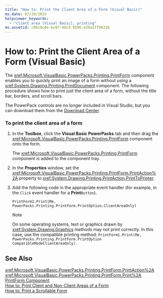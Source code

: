 ```yaml
---
title: "How to: Print the Client Area of a Form (Visual Basic)"
ms.date: 07/20/2015
helpviewer_keywords: 
  - "client area [Visual Basic], printing"
ms.assetid: c06c9c0e-bc07-48cd-9596-e29a2ff96236
---
```

# How to: Print the Client Area of a Form (Visual Basic)
The <xref:Microsoft.VisualBasic.PowerPacks.Printing.PrintForm> component enables you to quickly print an image of a form without using a <xref:System.Drawing.Printing.PrintDocument> component. The following procedure shows how to print just the client area of a form, without the title bar, borders, and scroll bars.  
  
 The PowerPack controls are no longer included in Visual Studio, but you can download them from the [Download Center](http://www.microsoft.com/en-us/download/details.aspx?id=25169).  
  
### To print the client area of a form  
  
1. In the **Toolbox**, click the **Visual Basic PowerPacks** tab and then drag the <xref:Microsoft.VisualBasic.PowerPacks.Printing.PrintForm> component onto the form.  
  
    The <xref:Microsoft.VisualBasic.PowerPacks.Printing.PrintForm> component is added to the component tray.  
  
2. In the **Properties** window, set the <xref:Microsoft.VisualBasic.PowerPacks.Printing.PrintForm.PrintAction%2A> property to <xref:System.Drawing.Printing.PrintAction.PrintToPrinter>.  
  
3. Add the following code in the appropriate event handler (for example, in the `Click` event handler for a **Print**`Button`).  
  
   ```  
   PrintForm1.Print(Me, PowerPacks.Printing.PrintForm.PrintOption.ClientAreaOnly)  
   ```  
  
   > [!NOTE]
   >  On some operating systems, text or graphics drawn by <xref:System.Drawing.Graphics> methods may not print correctly. In this case, use the compatible printing method: `PrintForm1.Print(Me, PowerPacks.Printing.PrintForm.PrintOption CompatibleModeClientAreaOnly).`  
  
## See Also  
 <xref:Microsoft.VisualBasic.PowerPacks.Printing.PrintForm.PrintAction%2A>  
 <xref:Microsoft.VisualBasic.PowerPacks.Printing.PrintForm.Print%2A>  
 [PrintForm Component](../../../visual-basic/developing-apps/printing/printform-component.md)  
 [How to: Print Client and Non-Client Areas of a Form](../../../visual-basic/developing-apps/printing/how-to-print-client-and-non-client-areas-of-a-form.md)  
 [How to: Print a Scrollable Form](../../../visual-basic/developing-apps/printing/how-to-print-a-scrollable-form.md)
